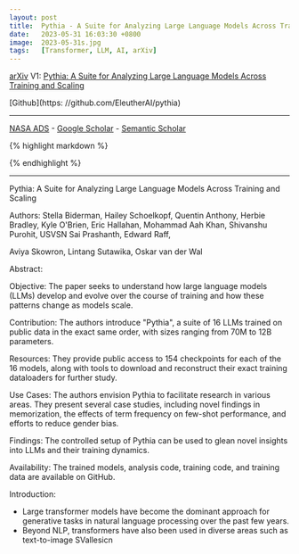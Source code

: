 ```yaml
---
layout: post
title:  Pythia - A Suite for Analyzing Large Language Models Across Training and Scaling
date:   2023-05-31 16:03:30 +0800
image:  2023-05-31s.jpg
tags:   [Transformer, LLM, AI, arXiv]
---
```


[arXiv](https://arxiv.org/abs/2304.01373) V1: [Pythia: A Suite for Analyzing Large Language Models Across Training and Scaling](https://arxiv.org/pdf/2304.01373.pdf)

[Github](https: //github.com/EleutherAI/pythia)

---
[NASA ADS](https) - 
[Google Scholar](https) - 
[Semantic Scholar](https)

{% highlight markdown %}

{% endhighlight %}

---
Pythia: A Suite for Analyzing Large Language Models Across Training and Scaling

Authors: Stella Biderman, Hailey Schoelkopf, Quentin Anthony, Herbie Bradley, Kyle O'Brien,
Eric Hallahan, Mohammad Aah Khan, Shivanshu Purohit, USVSN Sai Prashanth, Edward Raff,

Aviya Skowron, Lintang Sutawika, Oskar van der Wal

Abstract:

Objective: The paper seeks to understand how large language models (LLMs) develop and
evolve over the course of training and how these patterns change as models scale.

Contribution: The authors introduce "Pythia", a suite of 16 LLMs trained on public data in
the exact same order, with sizes ranging from 70M to 12B parameters.

Resources: They provide public access to 154 checkpoints for each of the 16 models, along
with tools to download and reconstruct their exact training dataloaders for further study.

Use Cases: The authors envision Pythia to facilitate research in various areas. They present
several case studies, including novel findings in memorization, the effects of term
frequency on few-shot performance, and efforts to reduce gender bias.

Findings: The controlled setup of Pythia can be used to glean novel insights into LLMs and
their training dynamics.

Availability: The trained models, analysis code, training code, and training data are available
on GitHub.

Introduction:

* Large transformer models have become the dominant approach for generative tasks in
natural language processing over the past few years.
* Beyond NLP, transformers have also been used in diverse areas such as text-to-image
SVallesicn
